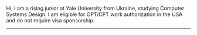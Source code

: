 Hi, I am a rising junior at Yale University from Ukraine, studying Computer Systems Design. I am eligible for OPT/CPT work authorization in the USA and do not require visa sponsorship.

-----
<img src="https://komarev.com/ghpvc/?username=anton-mel&style=flat-square&color=blue" alt=""/></img>
